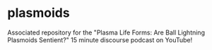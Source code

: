 # plasmoids
Associated repository for the "Plasma Life Forms: Are Ball Lightning Plasmoids Sentient?" 15 minute discourse podcast on YouTube!
